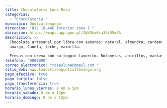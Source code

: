 ```yaml
---
title: Chocolateria Luna Rosa
categorias:
  - "Chocolateria "
municipio: Quetzaltenango
direccion: "D12 10-44E interior zona 1 "
ubicacion: https://maps.app.goo.gl/JWX5kx6ca33i95m3A
descripcion: >-
  Chocolate artesanal por libra con sabores: natural, almendra, cardamomo,
  amargo, Canela, leche, vainilla.

  Fresas con crema con su toppin favorito. Botonetas, anicillos, manías, granola.
telefono: "0000000"
correo_electronico: "rosasluna@gmail.com "
sitio_web: www.todoestaenquetzaltenango.org
pago_efectivo: true
pago_tarjeta: false
pago_transferencia: true
horario_lunes_viernes: 8 am a 5pm
horario_sabado: 8 am a 12pm
horario_domingo: 8 am a 12pm
---
```


